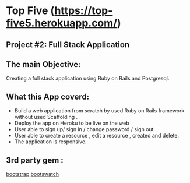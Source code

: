 # Top Five (https://top-five5.herokuapp.com/)


## Project #2: Full Stack Application



## The main Objective:
 Creating a full stack application using Ruby on Rails and Postgresql.




## What this App coverd:

- Build a web application from scratch by used Ruby on Rails framework without used Scaffolding .
- Deploy the app on Heroku to be live on the web
- User able to sign up/ sign in / change password / sign out
- User able to create a resource , edit a resource ,  created and delete.
- The application is responsive.



## 3rd party gem :
 [bootstrap](https://github.com/twbs/bootstrap-rubygem)
[bootswatch](https://bootswatch.com/)






